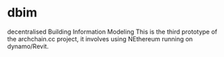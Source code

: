 # dbim
decentralised Building Information Modeling
This is the third prototype of the archchain.cc project, it involves using NEthereum running on dynamo/Revit.
